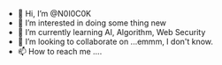- 👋 Hi, I’m @N0I0C0K
- 👀 I’m interested in doing some thing new
- 🌱 I’m currently learning AI, Algorithm, Web Security
- 💞️ I’m looking to collaborate on ...emmm, I don't know.
- 📫 How to reach me ....

<!---
N0I0C0K/N0I0C0K is a ✨ special ✨ repository because its `README.md` (this file) appears on your GitHub profile.
You can click the Preview link to take a look at your changes.
--->
